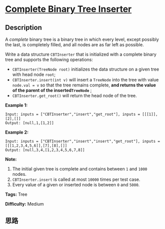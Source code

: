 # [Complete Binary Tree Inserter][title]

## Description

A _complete_ binary tree is a binary tree in which every level, except
possibly the last, is completely filled, and all nodes are as far left as
possible.

Write a data structure `CBTInserter` that is initialized with a complete
binary tree and supports the following operations:

  * `CBTInserter(TreeNode root)` initializes the data structure on a given tree with head node `root`;
  * `CBTInserter.insert(int v)` will insert a `TreeNode` into the tree with value `node.val = v` so that the tree remains complete, **and returns the value of the parent of the inserted`TreeNode`** ;
  * `CBTInserter.get_root()` will return the head node of the tree.



**Example 1:**
            Input: inputs = ["CBTInserter","insert","get_root"], inputs = [[[1]],[2],[]]    Output: [null,1,[1,2]]    

**Example 2:**
            Input: inputs = ["CBTInserter","insert","insert","get_root"], inputs = [[[1,2,3,4,5,6]],[7],[8],[]]    Output: [null,3,4,[1,2,3,4,5,6,7,8]]



**Note:**

  1. The initial given tree is complete and contains between `1` and `1000` nodes.
  2. `CBTInserter.insert` is called at most `10000` times per test case.
  3. Every value of a given or inserted node is between `0` and `5000`.






**Tags:** Tree

**Difficulty:** Medium

## 思路

[title]: https://leetcode.com/problems/complete-binary-tree-inserter
